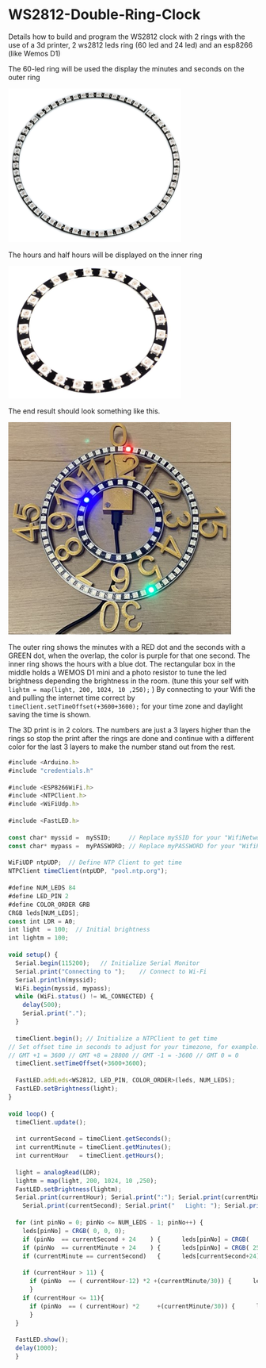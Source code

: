 # WS2812-Double-Ring-Clock
Details how to build and program the WS2812 clock with 2 rings with the use of a 3d printer, 2 ws2812 leds ring (60 led and 24 led) and an esp8266 (like Wemos D1)

The 60-led ring will be used the display the minutes and seconds on the outer ring

![60-Led RIng](https://github.com/Roukie686868/WS2812-Double-Ring-Clock/blob/main/Pictures/WS2812%20Ring60%20small.png)

The hours and half hours will be displayed on the inner ring

![24-Led RIng](https://github.com/Roukie686868/WS2812-Double-Ring-Clock/blob/main/Pictures/WS2812%20Ring24%20small.png)

The end result should look something like this.

![Working clock](https://github.com/Roukie686868/WS2812-Double-Ring-Clock/blob/main/Pictures/60Led%20Clock%20(Custom).jpg)

The outer ring shows the minutes with a RED dot and the seconds with a GREEN dot, when the overlap, the color is purple for that one second. The inner ring shows the hours with a blue dot.
The rectangular box in the middle holds a WEMOS D1 mini and a photo resistor to tune the led brightness depending the brightness in the room. (tune this your self with ```lightm = map(light, 200, 1024, 10 ,250);``` )
By connecting to your Wifi the and pulling the internet time correct by ```timeClient.setTimeOffset(+3600+3600);``` for your time zone and daylight saving the time is shown.

The 3D print is in 2 colors. The numbers are just a 3 layers higher than the rings so stop the print after the rings are done and continue with a different color for the last 3 layers to make the number stand out from the rest.

```javascript {.line-numbers}
#include <Arduino.h>
#include "credentials.h"

#include <ESP8266WiFi.h>
#include <NTPClient.h>
#include <WiFiUdp.h>

#include <FastLED.h>

const char* myssid =  mySSID;     // Replace mySSID for your "WifiNetworkName" make sure to use the " " around your text
const char* mypass =  myPASSWORD; // Replace myPASSWORD for your "WifiPasworde" make sure to use the " " around your text

WiFiUDP ntpUDP;  // Define NTP Client to get time
NTPClient timeClient(ntpUDP, "pool.ntp.org");

#define NUM_LEDS 84
#define LED_PIN 2
#define COLOR_ORDER GRB
CRGB leds[NUM_LEDS];
const int LDR = A0;
int light  = 100;  // Initial brightness
int lightm = 100;

void setup() {
  Serial.begin(115200);   // Initialize Serial Monitor
  Serial.print("Connecting to ");    // Connect to Wi-Fi
  Serial.println(myssid);
  WiFi.begin(myssid, mypass);
  while (WiFi.status() != WL_CONNECTED) {
    delay(500);
    Serial.print(".");
  }
  
  timeClient.begin(); // Initialize a NTPClient to get time
// Set offset time in seconds to adjust for your timezone, for example:  (summertime +3600)
// GMT +1 = 3600 // GMT +8 = 28800 // GMT -1 = -3600 // GMT 0 = 0
  timeClient.setTimeOffset(+3600+3600); 

  FastLED.addLeds<WS2812, LED_PIN, COLOR_ORDER>(leds, NUM_LEDS);
  FastLED.setBrightness(light);
}

void loop() {
  timeClient.update();

  int currentSecond = timeClient.getSeconds();
  int currentMinute = timeClient.getMinutes();
  int currentHour   = timeClient.getHours();
  
  light = analogRead(LDR);
  lightm = map(light, 200, 1024, 10 ,250);
  FastLED.setBrightness(lightm);
  Serial.print(currentHour); Serial.print(":"); Serial.print(currentMinute); Serial.print(":");
    Serial.print(currentSecond); Serial.print("   Light: "); Serial.print(light); Serial.print(" "); Serial.println(lightm);

  for (int pinNo = 0; pinNo <= NUM_LEDS - 1; pinNo++) {
    leds[pinNo] = CRGB( 0, 0, 0);
    if (pinNo  == currentSecond + 24    ) {      leds[pinNo] = CRGB(   0, 254,   0);  }
    if (pinNo  == currentMinute + 24    ) {      leds[pinNo] = CRGB( 254,   0,   0);  }
    if (currentMinute == currentSecond)   {      leds[currentSecond+24] = CRGB( 254 ,  0, 254); }
    
    if (currentHour > 11) {
      if (pinNo  == ( currentHour-12) *2 +(currentMinute/30)) {      leds[pinNo] = CRGB(   0,   0, 254);  }
      }
    if (currentHour <= 11){
      if (pinNo  == ( currentHour) *2     +(currentMinute/30)) {      leds[pinNo] = CRGB(   0,   0, 254);  }
      }
  }

  FastLED.show();
  delay(1000);
  }
```

